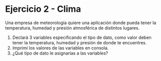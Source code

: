 # Ejercicio 2 - Clima


Una empresa de meteorología quiere una aplicación donde pueda tener la temperatura, humedad y presión atmosférica de distintos lugares.

1. Declará 3 variables especificando el tipo de dato, como valor deben tener la temperatura, humedad y presión de donde te encuentres.
1. Imprimí los valores de las variables en consola.
3. ¿Qué tipo de dato le asignarías a las variables?